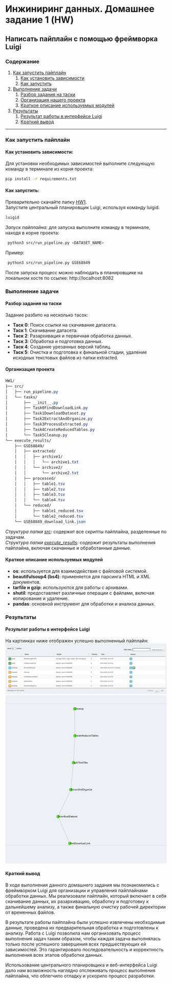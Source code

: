 # Инжиниринг данных. Домашнее задание 1 (HW)

## Написать пайплайн с помощью фреймворка Luigi

### Содержание

1. [Как запустить пайплайн](#как-запустить-пайплайн)
    1. [Как установить зависимости](#как-установить-зависимости)
    2. [Как запустить](#как-запустить)
2. [Выполнение задачи](#выполнение-задачи)
    1. [Разбор задания на таски](#разбор-задания-на-таски)
    2. [Организация нашего проекта](#организация-проекта)
    3. [Краткое описание используемых модулей](#краткое-описание-используемых-модулей)
3. [Результаты](#результаты)
    1. [Результат работы в интерфейсе Luigi](#результат-работы-в-интерфейсе-luigi)
    2. [Краткий вывод](#краткий-вывод)

---

### Как запустить пайплайн
#### Как установить зависимости:
Для установки необходимых зависимостей выполните следующую команду в терминале из корня проекта:

```bash
pip install -r requirements.txt
```
#### Как запустить:
Преварительно скачайте папку [HW1]().  
Запустите центральный планировщик Luigi, используя команду luigid.
```bash
luigid
```
*Запуск пайплайна:* для запуска выполните команду в терминале, находя в корне проекта:
```bash
 python3 src/run_pipeline.py <DATASET_NAME>
```
Пример:
```bash
 python3 src/run_pipeline.py GSE68849
```
После запуска процесс можно наблюдать в планировщике на локальном хосте по ссылке: http://localhost:8082

### Выполнение задачи

#### Разбор задания на таски
Задание разбито на несколько тасок:
- **Таск 0**: Поиск ссылки на скачивание датасета.
- **Таск 1**: Скачивание датасета.
- **Таск 2**: Разархивация и первичная обработка данных.
- **Таск 3**: Обработка и подготовка данных.
- **Таск 4**: Создание урезанных версий таблиц.
- **Таск 5**: Очистка и подготовка к финальной стадии, удаление исходных текстовых файлов из папки extracted.

#### Организация проекта
```css
HW1/
├── src/
│   ├── run_pipeline.py
│   └── tasks/
│       ├── __init__.py
│       ├── Task0FindDownloadLink.py
│       ├── Task1DownloadDataset.py
│       ├── Task2ExtractAndOrganize.py
│       ├── Task3ProcessExtracted.py
│       ├── Task4CreateReducedTables.py
│       └── Task5Cleanup.py
└── execute_results/
    ├── GSE68849/
    │   ├── extracted/
    │   │   ├── archive1/
    │   │   │   └── archive1.txt
    │   │   └── archive2/
    │   │       └── archive2.txt
    │   ├── processed/
    │   │   ├── table1.tsv
    │   │   ├── table2.tsv
    │   │   ├── table3.tsv
    │   │   └── table4.tsv
    │   └── reduced/
    │       ├── table1_reduced.tsv
    │       └── table2_reduced.tsv
    └── GSE68849_download_link.json

```
*Структура папки [src](https://github.com/Kontrosha/sf_data_science/tree/main/data_engineering/HW1/src):* содержит все скрипты пайплайна, разделенные по задачам.  
*Структура папки [execute_results](https://github.com/Kontrosha/sf_data_science/tree/main/data_engineering/HW1/execute_results):* содержит результаты выполнения пайплайна, включая скачанные и обработанные данные.

#### Краткое описание используемых модулей
- **os**: используется для взаимодействия с файловой системой.
- **beautifulsoup4 (bs4)**: применяется для парсинга HTML и XML документов.
- **tarfile и gzip**: используются для работы с архивами.
- **shutil**: предоставляет различные операции с файлами, включая копирование и удаление.
- **pandas**: основной инструмент для обработки и анализа данных.
### Результаты
#### Результат работы в интерфейсе Luigi
На картинках ниже отображен успешно выполненный пайплайн:
![run_pipeline](https://github.com/Kontrosha/sf_data_science/blob/main/data_engineering/HW1/screenshots/run_pipeline.png)
![pipeline_graph](https://github.com/Kontrosha/sf_data_science/blob/main/data_engineering/HW1/screenshots/pipeline_graph.png)  
#### Краткий вывод
В ходе выполнения данного домашнего задания мы познакомились с фреймворком Luigi для организации и управления пайплайнами обработки данных. Мы реализовали пайплайн, который включает в себя скачивание данных, их разархивацию, обработку и подготовку к дальнейшему анализу, а также финальную очистку рабочей директории от временных файлов.

В результате работы пайплайна были успешно извлечены необходимые данные, проведена их предварительная обработка и подготовлены к анализу. Работа с Luigi позволила нам организовать процесс выполнения задач таким образом, чтобы каждая задача выполнялась только после успешного завершения всех предшествующих ей зависимостей. Это гарантировало последовательность и корректность выполнения всех этапов обработки данных.

Использование центрального планировщика и веб-интерфейса Luigi дало нам возможность наглядно отслеживать процесс выполнения пайплайна, что облегчило отладку и ускорило процесс разработки.
